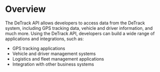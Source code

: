 # Overview

The DeTrack API allows developers to access data from the DeTrack system, including GPS tracking data, vehicle and driver information, and much more. Using the DeTrack API, developers can build a wide range of applications and integrations, such as:

- GPS tracking applications
- Vehicle and driver management systems
- Logistics and fleet management applications
- Integration with other business systems
